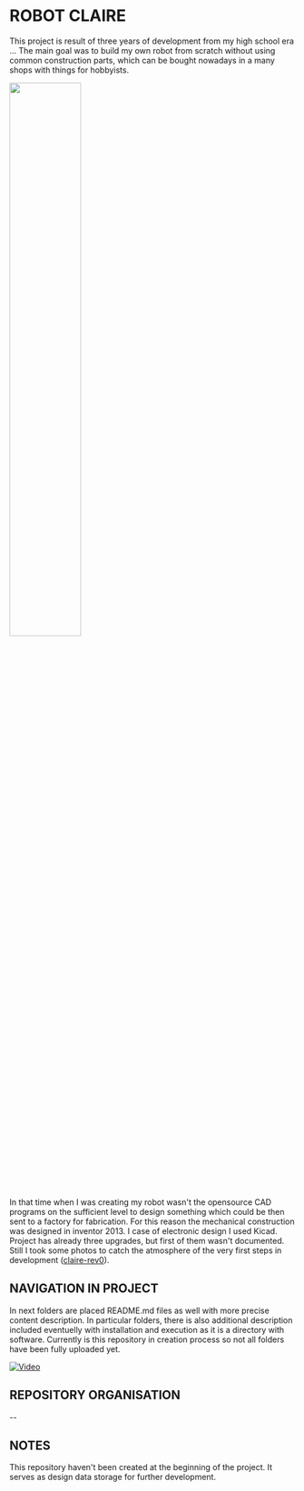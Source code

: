 # ROBOT CLAIRE
This project is result of three years of development from my high school era ...
The main goal was to build my own robot from scratch without using common
construction parts, which can be bought nowadays in a many shops with things
for hobbyists.

<img src="https://drive.google.com/uc?export=view&id=1479mbTOzc1M6gUYy6qhR2WHieLqiz61x" width="50%">

In that time when I was creating my robot wasn't the opensource CAD programs
on the sufficient level to design something which could be then sent to a
factory for fabrication. For this reason the mechanical construction was 
designed in inventor 2013. I case of electronic design I used Kicad.
Project has already three upgrades, but first of them wasn't documented. Still
I took some photos to catch the atmosphere of the very first steps in development 
([claire-rev0](https://drive.google.com/open?id=1PmOoYiifd_Xv0sS2DL9yxbEeKM7cLnv_)).

## NAVIGATION IN PROJECT
In next folders are placed README.md files as well with more precise content 
description. In particular folders, there is also additional description
included eventuelly with installation and execution as it is a directory with 
software. Currently is this repository in creation process so not all folders
have been fully uploaded yet.

[![Video](http://img.youtube.com/vi/Z39dk2hXI14/0.jpg)](http://www.youtube.com/watch?v=Z39dk2hXI14 "")

## REPOSITORY ORGANISATION
--

## NOTES
This repository haven't been created at the beginning of the project. It serves
as design data storage for further development.
